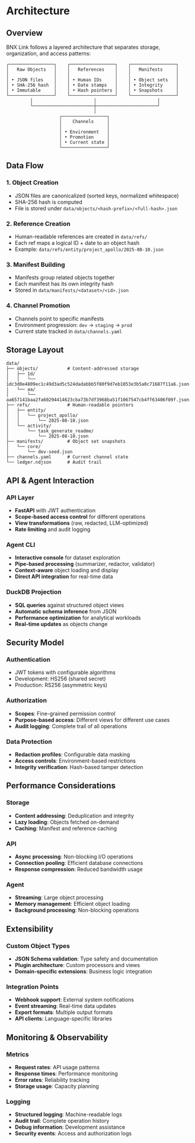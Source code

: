 # Architecture

## Overview

BNX Link follows a layered architecture that separates storage, organization, and access patterns:

```
┌─────────────────┐    ┌─────────────────┐    ┌─────────────────┐
│   Raw Objects   │    │   References    │    │   Manifests     │
│                 │    │                 │    │                 │
│ • JSON files    │    │ • Human IDs     │    │ • Object sets   │
│ • SHA-256 hash  │    │ • Date stamps   │    │ • Integrity     │
│ • Immutable     │    │ • Hash pointers │    │ • Snapshots     │
└─────────────────┘    └─────────────────┘    └─────────────────┘
         │                       │                       │
         └───────────────────────┼───────────────────────┘
                                 │
                    ┌─────────────────┐
                    │    Channels     │
                    │                 │
                    │ • Environment   │
                    │ • Promotion     │
                    │ • Current state │
                    └─────────────────┘
```

## Data Flow

### 1. Object Creation
- JSON files are canonicalized (sorted keys, normalized whitespace)
- SHA-256 hash is computed
- File is stored under `data/objects/<hash-prefix>/<full-hash>.json`

### 2. Reference Creation
- Human-readable references are created in `data/refs/`
- Each ref maps a logical ID + date to an object hash
- Example: `data/refs/entity/project_apollo/2025-08-10.json`

### 3. Manifest Building
- Manifests group related objects together
- Each manifest has its own integrity hash
- Stored in `data/manifests/<dataset>/<id>.json`

### 4. Channel Promotion
- Channels point to specific manifests
- Environment progression: `dev` → `staging` → `prod`
- Current state tracked in `data/channels.yaml`

## Storage Layout

```
data/
├── objects/           # Content-addressed storage
│   ├── 1d/
│   │   └── 1dc3d0e4809ec1c49d3ad5c524dadabbb5f80f9d7eb1053e3b5a0c71687f11a6.json
│   └── aa/
│       └── aa657141baa2fa60294414623cba73b7df3968ba51f1067547cb4ff63406f09f.json
├── refs/              # Human-readable pointers
│   ├── entity/
│   │   └── project_apollo/
│   │       └── 2025-08-10.json
│   └── activity/
│       └── task_generate_readme/
│           └── 2025-08-10.json
├── manifests/         # Object set snapshots
│   └── core/
│       └── dev-seed.json
├── channels.yaml      # Current channel state
└── ledger.ndjson      # Audit trail
```

## API & Agent Interaction

### API Layer
- **FastAPI** with JWT authentication
- **Scope-based access control** for different operations
- **View transformations** (raw, redacted, LLM-optimized)
- **Rate limiting** and audit logging

### Agent CLI
- **Interactive console** for dataset exploration
- **Pipe-based processing** (summarizer, redactor, validator)
- **Context-aware** object loading and display
- **Direct API integration** for real-time data

### DuckDB Projection
- **SQL queries** against structured object views
- **Automatic schema inference** from JSON
- **Performance optimization** for analytical workloads
- **Real-time updates** as objects change

## Security Model

### Authentication
- JWT tokens with configurable algorithms
- Development: HS256 (shared secret)
- Production: RS256 (asymmetric keys)

### Authorization
- **Scopes**: Fine-grained permission control
- **Purpose-based access**: Different views for different use cases
- **Audit logging**: Complete trail of all operations

### Data Protection
- **Redaction profiles**: Configurable data masking
- **Access controls**: Environment-based restrictions
- **Integrity verification**: Hash-based tamper detection

## Performance Considerations

### Storage
- **Content addressing**: Deduplication and integrity
- **Lazy loading**: Objects fetched on-demand
- **Caching**: Manifest and reference caching

### API
- **Async processing**: Non-blocking I/O operations
- **Connection pooling**: Efficient database connections
- **Response compression**: Reduced bandwidth usage

### Agent
- **Streaming**: Large object processing
- **Memory management**: Efficient object loading
- **Background processing**: Non-blocking operations

## Extensibility

### Custom Object Types
- **JSON Schema validation**: Type safety and documentation
- **Plugin architecture**: Custom processors and views
- **Domain-specific extensions**: Business logic integration

### Integration Points
- **Webhook support**: External system notifications
- **Event streaming**: Real-time data updates
- **Export formats**: Multiple output formats
- **API clients**: Language-specific libraries

## Monitoring & Observability

### Metrics
- **Request rates**: API usage patterns
- **Response times**: Performance monitoring
- **Error rates**: Reliability tracking
- **Storage usage**: Capacity planning

### Logging
- **Structured logging**: Machine-readable logs
- **Audit trail**: Complete operation history
- **Debug information**: Development assistance
- **Security events**: Access and authorization logs


